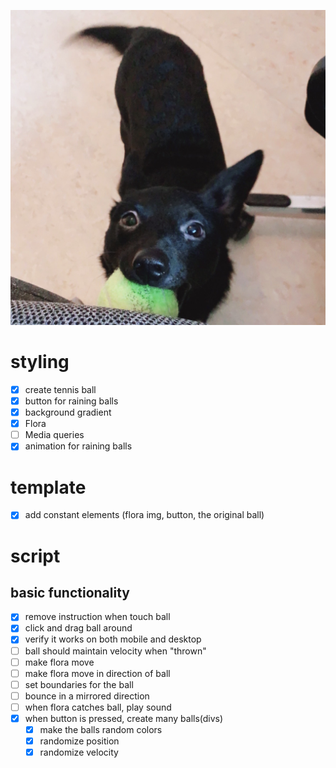 ![image](assets/flora.jpg)

# styling

- [x] create tennis ball
- [x] button for raining balls
- [x] background gradient
- [x] Flora
- [ ] Media queries
- [x] animation for raining balls

# template

- [x] add constant elements (flora img, button, the original ball)

# script

## basic functionality

- [x] remove instruction when touch ball
- [x] click and drag ball around
- [x] verify it works on both mobile and desktop
- [ ] ball should maintain velocity when "thrown"
- [ ] make flora move
- [ ] make flora move in direction of ball
- [ ] set boundaries for the ball
- [ ] bounce in a mirrored direction
- [ ] when flora catches ball, play sound
- [x] when button is pressed, create many balls(divs)
  - [x] make the balls random colors
  - [x] randomize position
  - [x] randomize velocity
